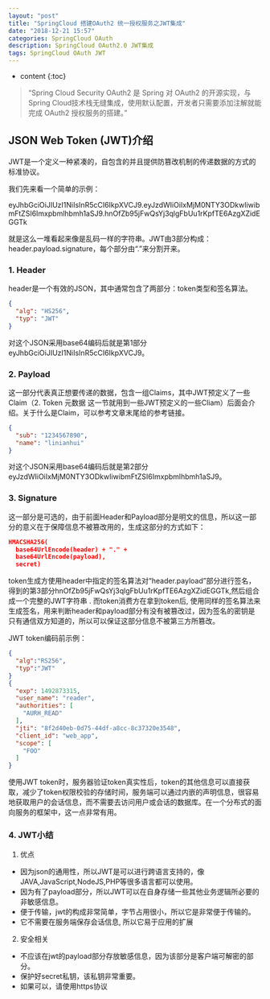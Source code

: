 ```yaml
---
layout: "post"
title: "SpringCloud 搭建OAuth2 统一授权服务之JWT集成"
date: "2018-12-21 15:57"
categories: SpringCloud OAuth
description: SpringCloud OAuth2.0 JWT集成
tags: SpringCloud OAuth JWT
---
```


* content
{:toc}

<div class="postImg" style="background-image:url(http://pjpst7ucp.bkt.clouddn.com/2018-35454f38.png)" ></div>

> “Spring Cloud Security OAuth2 是 Spring 对 OAuth2 的开源实现，与Spring Cloud技术栈无缝集成，使用默认配置，开发者只需要添加注解就能完成 OAuth2 授权服务的搭建。”


## JSON Web Token (JWT)介绍

JWT是一个定义一种紧凑的，自包含的并且提供防篡改机制的传递数据的方式的标准协议。

我们先来看一个简单的示例：

eyJhbGciOiJIUzI1NiIsInR5cCI6IkpXVCJ9.eyJzdWIiOiIxMjM0NTY3ODkwIiwibmFtZSI6Imxpbmlhbmh1aSJ9.hnOfZb95jFwQsYj3qlgFbUu1rKpfTE6AzgXZidEGGTk

就是这么一堆看起来像是乱码一样的字符串。JWT由3部分构成：header.payload.signature，每个部分由“.”来分割开来。
### 1. Header

header是一个有效的JSON，其中通常包含了两部分：token类型和签名算法。
```json
{
  "alg": "HS256",
  "typ": "JWT"
}
```
对这个JSON采用base64编码后就是第1部分eyJhbGciOiJIUzI1NiIsInR5cCI6IkpXVCJ9。
### 2. Payload

这一部分代表真正想要传递的数据，包含一组Claims，其中JWT预定义了一些Claim（2. Token 元数据 这一节就用到一些JWT预定义的一些Cliam）后面会介绍。关于什么是Claim，可以参考文章末尾给的参考链接。
```json
{
  "sub": "1234567890",
  "name": "linianhui"
}
```
对这个JSON采用base64编码后就是第2部分eyJzdWIiOiIxMjM0NTY3ODkwIiwibmFtZSI6Imxpbmlhbmh1aSJ9。
### 3. Signature

这一部分是可选的，由于前面Header和Payload部分是明文的信息，所以这一部分的意义在于保障信息不被篡改用的，生成这部分的方式如下：
```json
HMACSHA256(
  base64UrlEncode(header) + "." +
  base64UrlEncode(payload),
  secret)
```
token生成方使用header中指定的签名算法对“header.payload”部分进行签名，得到的第3部分hnOfZb95jFwQsYj3qlgFbUu1rKpfTE6AzgXZidEGGTk,然后组合成一个完整的JWT字符串 . 而token消费方在拿到token后, 使用同样的签名算法来生成签名，用来判断header和payload部分有没有被篡改过，因为签名的密钥是只有通信双方知道的，所以可以保证这部分信息不被第三方所篡改。

JWT token编码前示例：
```json
{
  "alg":"RS256",
  "typ":"JWT"
}
{
  "exp": 1492873315,
  "user_name": "reader",
  "authorities": [
    "AURH_READ"
  ],
  "jti": "8f2d40eb-0d75-44df-a8cc-8c37320e3548",
  "client_id": "web_app",
  "scope": [
    "FOO"
  ]
}
```
使用JWT token时，服务器验证token真实性后，token的其他信息可以直接获取，减少了token权限校验的存储时间，服务端可以通过内嵌的声明信息，很容易地获取用户的会话信息，而不需要去访问用户或会话的数据库。在一个分布式的面向服务的框架中，这一点非常有用。
### 4. JWT小结
1. 优点
* 因为json的通用性，所以JWT是可以进行跨语言支持的，像JAVA,JavaScript,NodeJS,PHP等很多语言都可以使用。
* 因为有了payload部分，所以JWT可以在自身存储一些其他业务逻辑所必要的非敏感信息。
* 便于传输，jwt的构成非常简单，字节占用很小，所以它是非常便于传输的。
* 它不需要在服务端保存会话信息, 所以它易于应用的扩展

2. 安全相关
* 不应该在jwt的payload部分存放敏感信息，因为该部分是客户端可解密的部分。
* 保护好secret私钥，该私钥非常重要。
* 如果可以，请使用https协议
